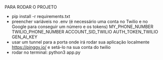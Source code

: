PARA RODAR O PROJETO

- pip install -r requirements.txt
- preencher variáveis no .env (é necessário uma conta no Twilio e no Google para conseguir um número e os tokens)
MY_PHONE_NUMBER
TWILIO_PHONE_NUMBER
ACCOUNT_SID_TWILIO
AUTH_TOKEN_TWILIO
GEN_AI_KEY
- usar um tunnel para a porta onde irá rodar sua aplicação localmente https://pinggy.io/ e setá-lo na sua conta do twilio
- rodar no terminal: python3 app.py